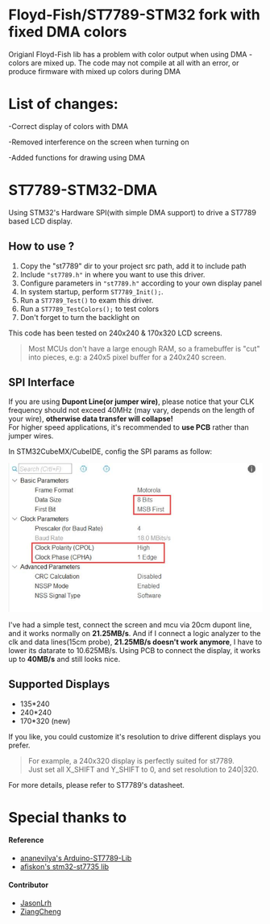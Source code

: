 # Floyd-Fish/ST7789-STM32 fork with fixed DMA colors
Origianl Floyd-Fish lib has a problem with color output when using DMA - colors are mixed up. The code may not compile at all with an error, or produce firmware with mixed up colors during DMA

# List of changes:
-Correct display of colors with DMA

-Removed interference on the screen when turning on

-Added functions for drawing using DMA


# ST7789-STM32-DMA
Using STM32's Hardware SPI(with simple DMA support) to drive a ST7789 based LCD display.

## How to use ?

1. Copy the "st7789" dir to your project src path, add it to include path   
2. Include `"st7789.h"` in where you want to use this driver.   
3. Configure parameters in `"st7789.h"` according to your own display panel  
4. In system startup, perform `ST7789_Init();`.  
5. Run a `ST7789_Test()` to exam this driver.  
6. Run a `ST7789_TestColors();` to test colors 
7. Don't forget to turn the backlight on  

This code has been tested on 240x240 & 170x320 LCD screens.
  
> Most MCUs don't have a large enough RAM, so a framebuffer is "cut" into pieces, e.g: a 240x5 pixel buffer for a 240x240 screen.  

## SPI Interface

If you are using **Dupont Line(or jumper wire)**, please notice that your CLK frequency should not exceed 40MHz (may vary, depends on the length of your wire), **otherwise data transfer will collapse!**  
For higher speed applications, it's recommended to **use PCB** rather than jumper wires.  

In STM32CubeMX/CubeIDE, config the SPI params as follow:

![spi](fig/spi.jpg)

I've had a simple test, connect the screen and mcu via 20cm dupont line, and it works normally on **21.25MB/s**. And if I connect a logic analyzer to the clk and data lines(15cm probe), **21.25MB/s doesn't work anymore**, I have to lower its datarate to 10.625MB/s. Using PCB to connect the display, it works up to **40MB/s** and still looks nice.

## Supported Displays

- 135*240   
- 240*240   
- 170*320 (new)  

If you like, you could customize it's resolution to drive different displays you prefer. 
> For example, a 240x320 display is perfectly suited for st7789.  
> Just set all X_SHIFT and Y_SHIFT to 0, and set resolution to 240|320.  

For more details, please refer to ST7789's datasheet.  



# Special thanks to

#### Reference
- [ananevilya's Arduino-ST7789-Lib](https://github.com/ananevilya/Arduino-ST7789-Library)  
- [afiskon's stm32-st7735 lib](https://github.com/afiskon/stm32-st7735)

#### Contributor
- [JasonLrh](https://github.com/JasonLrh)  
- [ZiangCheng](https://github.com/ZiangCheng)  
